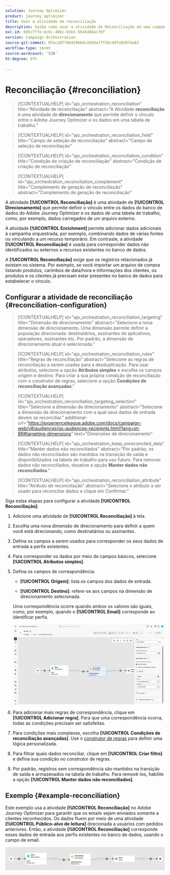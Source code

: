 ```yaml
---
solution: Journey Optimizer
product: journey optimizer
title: Usar a atividade de reconciliação
description: Saiba como usar a atividade de Reconciliação em uma campanha orquestrada
exl-id: 0d5cfffe-bc6c-40bc-b3e1-5b44368ac76f
version: Campaign Orchestration
source-git-commit: 07ec28f7d64296bdc2020a77f50c49fa92074a83
workflow-type: tm+mt
source-wordcount: '538'
ht-degree: 87%

---
```



# Reconciliação {#reconciliation}

>[!CONTEXTUALHELP]
>id="ajo_orchestration_reconciliation"
>title="Atividade de reconciliação"
>abstract="A Atividade **reconciliação** é uma atividade de **direcionamento** que permite definir o vínculo entre o Adobe Journey Optimizer e os dados em uma tabela de trabalho."

>[!CONTEXTUALHELP]
>id="ajo_orchestration_reconciliation_field"
>title="Campo de seleção de reconciliação"
>abstract="Campo de seleção de reconciliação"

>[!CONTEXTUALHELP]
>id="ajo_orchestration_reconciliation_condition"
>title="Condição de criação de reconciliação"
>abstract="Condição de criação de reconciliação"

>[!CONTEXTUALHELP]
>id="ajo_orchestration_reconciliation_complement"
>title="Complemento de geração de reconciliação"
>abstract="Complemento de geração de reconciliação"

A atividade **[!UICONTROL Reconciliação]** é uma atividade de **[!UICONTROL Direcionamento]** que permite definir o vínculo entre os dados do banco de dados do Adobe Journey Optimizer e os dados de uma tabela de trabalho, como, por exemplo, dados carregados de um arquivo externo. 

A atividade **[!UICONTROL Enrichment]** permite adicionar dados adicionais à campanha orquestrada, por exemplo, combinando dados de várias fontes ou vinculando a um recurso temporário. Em contraste, a atividade **[!UICONTROL Reconciliação]** é usada para corresponder dados não identificados ou externos a recursos existentes no banco de dados.

A **[!UICONTROL Reconciliação]** exige que os registros relacionados já existam no sistema. Por exemplo, se você importar um arquivo de compra listando produtos, carimbos de data/hora e informações dos clientes, os produtos e os clientes já precisam estar presentes no banco de dados para estabelecer o vínculo.

## Configurar a atividade de reconciliação {#reconciliation-configuration}

>[!CONTEXTUALHELP]
>id="ajo_orchestration_reconciliation_targeting"
>title="Dimensão de direcionamento"
>abstract="Selecione a nova dimensão de direcionamento. Uma dimensão permite definir a população direcionada: destinatários, assinantes de aplicativos, operadores, assinantes etc. Por padrão, a dimensão de direcionamento atual é selecionada."

>[!CONTEXTUALHELP]
>id="ajo_orchestration_reconciliation_rules"
>title="Regras de reconciliação"
>abstract="Selecione as regras de reconciliação a serem usadas para a desduplicação. Para usar atributos, selecione a opção **Atributos simples** e escolha os campos origem e destino. Para criar a sua própria condição de reconciliação com o construtor de regras, selecione a opção **Condições de reconciliação avançadas**."

>[!CONTEXTUALHELP]
>id="ajo_orchestration_reconciliation_targeting_selection"
>title="Selecione a dimensão de direcionamento"
>abstract="Selecione a dimensão de direcionamento com a qual seus dados de entrada devem se reconciliar."
>additional-url="https://experienceleague.adobe.com/docs/campaign-web/v8/audiences/gs-audiences-recipients.html?lang=pt-BR#targeting-dimensions" text="Dimensões de direcionamento"

>[!CONTEXTUALHELP]
>id="ajo_orchestration_keep_unreconciled_data"
>title="Manter dados não reconciliados"
>abstract="Por padrão, os dados não reconciliados são mantidos na transição de saída e disponibilizados na tabela de trabalho para uso futuro. Para remover dados não reconciliados, desative a opção **Manter dados não reconciliados**."

>[!CONTEXTUALHELP]
>id="ajo_orchestration_reconciliation_attribute"
>title="Atributo de reconciliação"
>abstract="Selecione o atributo a ser usado para reconciliar dados e clique em Confirmar."

Siga estas etapas para configurar a atividade **[!UICONTROL Reconciliação]**:

1. Adicione uma atividade de **[!UICONTROL Reconciliação]** à tela.

1. Escolha uma nova dimensão de direcionamento para definir a quem você está direcionando, como destinatários ou assinantes.

1. Defina os campos a serem usados para corresponder os seus dados de entrada a perfis existentes.

1. Para corresponder os dados por meio de campos básicos, selecione **[!UICONTROL Atributos simples]**.

1. Defina os campos de correspondência:

   * **[!UICONTROL Origem]**: lista os campos dos dados de entrada.

   * **[!UICONTROL Destino]**: refere-se aos campos na dimensão de direcionamento selecionada.

   Uma correspondência ocorre quando ambos os valores são iguais, como, por exemplo, quando o **[!UICONTROL Email]** corresponde ao identificar perfis.

   ![](../assets/workflow-reconciliation-criteria.png)

1. Para adicionar mais regras de correspondência, clique em **[!UICONTROL Adicionar regra]**. Para que uma correspondência ocorra, todas as condições precisam ser satisfeitas.

1. Para condições mais complexas, escolha **[!UICONTROL Condições de reconciliação avançadas]**. Use o [construtor de regras](../orchestrated-rule-builder.md) para definir uma lógica personalizada.

1. Para filtrar quais dados reconciliar, clique em **[!UICONTROL Criar filtro]** e defina sua condição no construtor de regras.

1. Por padrão, registros sem correspondência são mantidos na transição de saída e armazenados na tabela de trabalho. Para removê-los, habilite a opção **[!UICONTROL Manter dados não reconciliados]**.

## Exemplo {#example-reconciliation}

Este exemplo usa a atividade **[!UICONTROL Reconciliação]** no Adobe Journey Optimizer para garantir que os emails sejam enviados somente a clientes reconhecidos. Os dados fluem por meio de uma atividade **[!UICONTROL Público-alvo de leitura]** direcionada a usuários com pedidos anteriores. Então, a atividade **[!UICONTROL Reconciliação]** corresponde esses dados de entrada aos perfis existentes no banco de dados, usando o campo de email.

![](../assets/workflow-reconciliation-sample-1.0.png)
